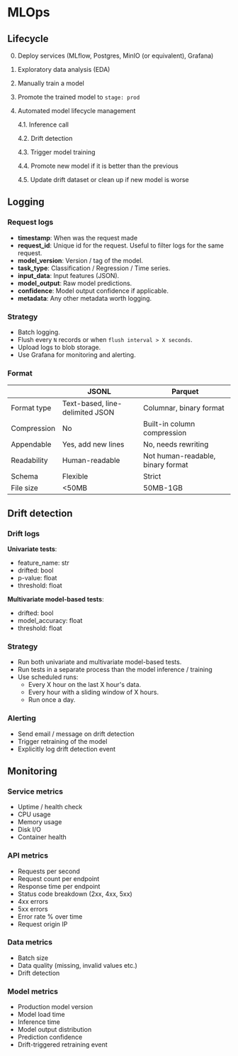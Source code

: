 # MLOps

## Lifecycle

0. Deploy services (MLflow, Postgres, MinIO (or equivalent), Grafana)

1. Exploratory data analysis (EDA)

2. Manually train a model

3. Promote the trained model to `stage: prod`

4. Automated model lifecycle management

    4.1. Inference call

    4.2. Drift detection

    4.3. Trigger model training

    4.4. Promote new model if it is better than the previous

    4.5. Update drift dataset or clean up if new model is worse

## Logging

### Request logs

- **timestamp**: When was the request made
- **request_id**: Unique id for the request. Useful to filter logs for the same request.
- **model_version**: Version / tag of the model.
- **task_type**: Classification / Regression / Time series.
- **input_data**: Input features (JSON).
- **model_output**: Raw model predictions.
- **confidence**: Model output confidence if applicable.
- **metadata**: Any other metadata worth logging.

### Strategy

- Batch logging.
- Flush every `N` records or when `flush interval > X seconds`.
- Upload logs to blob storage.
- Use Grafana for monitoring and alerting.

### Format

|   | JSONL | Parquet |
|---|---|---|
| Format type | Text-based, line-delimited JSON | Columnar, binary format |
| Compression | No | Built-in column compression |
| Appendable | Yes, add new lines | No, needs rewriting |
| Readability | Human-readable | Not human-readable, binary format |
| Schema | Flexible | Strict |
| File size | <50MB | 50MB-1GB |

## Drift detection

### Drift logs

**Univariate tests**:
- feature_name: str
- drifted: bool
- p-value: float
- threshold: float

**Multivariate model-based tests**:
- drifted: bool
- model_accuracy: float
- threshold: float

### Strategy

- Run both univariate and multivariate model-based tests.
- Run tests in a separate process than the model inference / training
- Use scheduled runs:
    - Every X hour on the last X hour's data.
    - Every hour with a sliding window of X hours.
    - Run once a day.

### Alerting

- Send email / message on drift detection
- Trigger retraining of the model
- Explicitly log drift detection event

## Monitoring

### Service metrics
- Uptime / health check
- CPU usage
- Memory usage
- Disk I/O
- Container health

### API metrics
- Requests per second
- Request count per endpoint
- Response time per endpoint
- Status code breakdown (2xx, 4xx, 5xx)
- 4xx errors
- 5xx errors
- Error rate % over time
- Request origin IP

### Data metrics
- Batch size
- Data quality (missing, invalid values etc.)
- Drift detection

### Model metrics
- Production model version
- Model load time
- Inference time
- Model output distribution
- Prediction confidence
- Drift-triggered retraining event